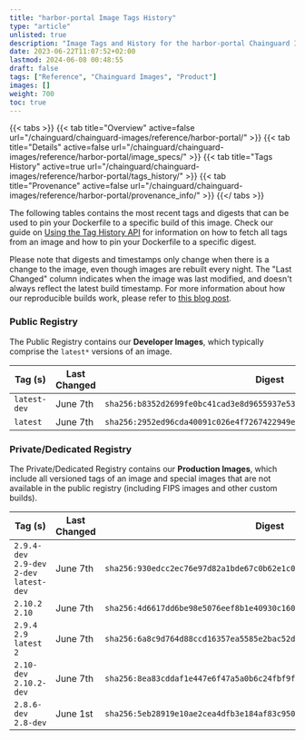 ```yaml
---
title: "harbor-portal Image Tags History"
type: "article"
unlisted: true
description: "Image Tags and History for the harbor-portal Chainguard Image"
date: 2023-06-22T11:07:52+02:00
lastmod: 2024-06-08 00:48:55
draft: false
tags: ["Reference", "Chainguard Images", "Product"]
images: []
weight: 700
toc: true
---
```


{{< tabs >}}
{{< tab title="Overview" active=false url="/chainguard/chainguard-images/reference/harbor-portal/" >}}
{{< tab title="Details" active=false url="/chainguard/chainguard-images/reference/harbor-portal/image_specs/" >}}
{{< tab title="Tags History" active=true url="/chainguard/chainguard-images/reference/harbor-portal/tags_history/" >}}
{{< tab title="Provenance" active=false url="/chainguard/chainguard-images/reference/harbor-portal/provenance_info/" >}}
{{</ tabs >}}

The following tables contains the most recent tags and digests that can be used to pin your Dockerfile to a specific build of this image. Check our guide on [Using the Tag History API](/chainguard/chainguard-images/using-the-tag-history-api/) for information on how to fetch all tags from an image and how to pin your Dockerfile to a specific digest.

Please note that digests and timestamps only change when there is a change to the image, even though images are rebuilt every night. The "Last Changed" column indicates when the image was last modified, and doesn't always reflect the latest build timestamp. For more information about how our reproducible builds work, please refer to [this blog post](https://www.chainguard.dev/unchained/reproducing-chainguards-reproducible-image-builds).

### Public Registry
The Public Registry contains our **Developer Images**, which typically comprise the `latest*` versions of an image.

| Tag (s)       | Last Changed | Digest                                                                    |
|---------------|--------------|---------------------------------------------------------------------------|
|  `latest-dev` | June 7th     | `sha256:b8352d2699fe0bc41cad3e8d9655937e534b4a6284ea9b09ea5da9da9d3de81c` |
|  `latest`     | June 7th     | `sha256:2952ed96cda40091c026e4f7267422949ef509ab45c08ef571e72e81725f8b76` |


### Private/Dedicated Registry
The Private/Dedicated Registry contains our **Production Images**, which include all versioned tags of an image and special images that are not available in the public registry (including FIPS images and other custom builds).

| Tag (s)                                     | Last Changed | Digest                                                                    |
|---------------------------------------------|--------------|---------------------------------------------------------------------------|
|  `2.9.4-dev` `2.9-dev` `2-dev` `latest-dev` | June 7th     | `sha256:930edcc2ec76e97d82a1bde67c0b62e1c0e55a9e5c21979159d2dfa72150124a` |
|  `2.10.2` `2.10`                            | June 7th     | `sha256:4d6617dd6be98e5076eef8b1e40930c160ef223bfbe3f703053d314a42442df7` |
|  `2.9.4` `2.9` `latest` `2`                 | June 7th     | `sha256:6a8c9d764d88ccd16357ea5585e2bac52d5f3c05b5e3816d3dc2b2250d390fdd` |
|  `2.10-dev` `2.10.2-dev`                    | June 7th     | `sha256:8ea83cddaf1e447e6f47a5a0b6c24fbf9f585e595bd052873444e709db902c4c` |
|  `2.8.6-dev` `2.8-dev`                      | June 1st     | `sha256:5eb28919e10ae2cea4dfb3e184af83c950b7b1144a1b696b8c4261f75be17fef` |

